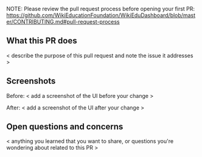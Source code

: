 NOTE: Please review the pull request process before opening your first PR: https://github.com/WikiEducationFoundation/WikiEduDashboard/blob/master/CONTRIBUTING.md#pull-request-process


## What this PR does
< describe the purpose of this pull request and note the issue it addresses >

## Screenshots

Before:
< add a screenshot of the UI before your change >

After:
< add a screenshot of the UI after your change >

## Open questions and concerns
< anything you learned that you want to share, or questions you're wondering about related to this PR >
